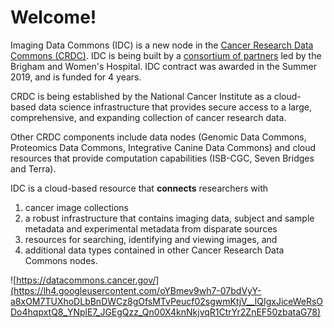 # Welcome!

Imaging Data Commons \(IDC\) is a new node in the [Cancer Research Data Commons \(CRDC\)](https://datacommons.cancer.gov/). IDC is being built by a [consortium of partners](https://imagingdatacommons.github.io/team/) led by the Brigham and Women's Hospital. IDC contract was awarded in the Summer 2019, and is funded for 4 years.

CRDC is being established by the National Cancer Institute as a cloud-based data science infrastructure that provides secure access to a large, comprehensive, and expanding collection of cancer research data. 

Other CRDC components include data nodes \(Genomic Data Commons, Proteomics Data Commons, Integrative Canine Data Commons\) and cloud resources that provide computation capabilities \(ISB-CGC, Seven Bridges and Terra\).

IDC is a cloud-based resource that **connects** researchers with 

1. cancer image collections
2. a robust infrastructure that contains imaging data, subject and sample metadata and experimental metadata from disparate sources
3. resources for searching, identifying and viewing images, and
4. additional data types contained in other Cancer Research Data Commons nodes.

![https://datacommons.cancer.gov/](https://lh4.googleusercontent.com/oYBmev9wh7-07bdVyY-a8xOM7TUXhoDLbBnDWCz8gOfsMTvPeucf02sgwmKtjV__lQIgxJiceWeRsODo4hqpxtQ8_YNplE7_JGEgQzz_Qn00X4knNkjvqR1CtrYr2ZnEF50zbataG78)

